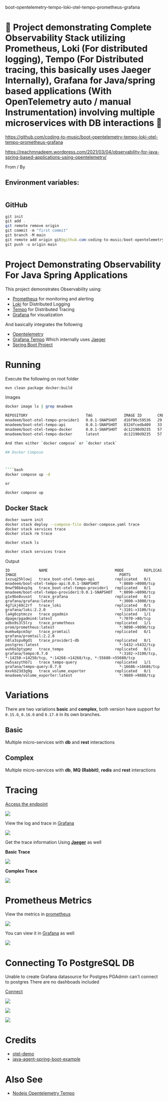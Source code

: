  boot-opentelemetry-tempo-loki-otel-tempo-prometheus-grafana

# 🚀 Project demonstrating Complete Observability Stack utilizing Prometheus, Loki (For distributed logging), Tempo (For Distributed tracing, this basically uses Jaeger Internally), Grafana for Java/spring based applications (With OpenTelemetry auto / manual Instrumentation) involving multiple microservices with DB interactions 🚀

https://github.com/coding-to-music/boot-opentelemetry-tempo-loki-otel-tempo-prometheus-grafana

https://reachmnadeem.wordpress.com/2021/03/04/observability-for-java-spring-based-applications-using-opentelemetry/

From / By 

## Environment variables:

```java

```

## GitHub

```java
git init
git add .
git remote remove origin
git commit -m "first commit"
git branch -M main
git remote add origin git@github.com:coding-to-music/boot-opentelemetry-tempo-loki-otel-tempo-prometheus-grafana.git
git push -u origin main
```

# Project Demonstrating Observability For Java Spring Applications

This project demonstrates Observability using:

* [Prometheus](https://prometheus.io/) for monitoring and alerting
* [Loki](https://grafana.com/oss/loki/) for Distributed Logging
* [Tempo](https://grafana.com/oss/tempo/) for Distributed Tracing
* [Grafana](https://grafana.com/) for visualization

And basically integrates the following

* [Opentelemetry](https://opentelemetry.io/)
* [Grafana Tempo](https://grafana.com/oss/tempo/) Which internally uses [Jaeger](https://www.jaegertracing.io/)
* [Spring Boot Project](https://spring.io/projects/spring-boot)


# Running

Execute the following on root folder

````bash
mvn clean package docker:build
````

Images

````bash
docker image ls | grep mnadeem

````


```bash
REPOSITORY                          TAG              IMAGE ID       CREATED          SIZE
mnadeem/boot-otel-tempo-provider1   0.0.1-SNAPSHOT   d16f96c59536   29 seconds ago   168MB
mnadeem/boot-otel-tempo-api         0.0.1-SNAPSHOT   8324fcedb409   33 seconds ago   148MB
mnadeem/boot-otel-tempo-docker      0.0.1-SNAPSHOT   dc12190d9235   57 seconds ago   129MB
mnadeem/boot-otel-tempo-docker      latest           dc12190d9235   57 seconds ago   129MB

And then either `docker compose` or `docker stack`

## Docker Compose



````bash
docker compose up -d

or 

docker compose up
````

## Docker Stack

````bash
docker swarm init
docker stack deploy --compose-file docker-compose.yaml trace
docker stack services trace
docker stack rm trace

docker stack ls
````

```bash
docker stack services trace
```

Output

```
ID             NAME                              MODE         REPLICAS   IMAGE                                              PORTS
1xzuq25hlowj   trace_boot-otel-tempo-api         replicated   0/1        mnadeem/boot-otel-tempo-api:0.0.1-SNAPSHOT         *:8080->8080/tcp
0nwf98b4vp3q   trace_boot-otel-tempo-provider1   replicated   0/1        mnadeem/boot-otel-tempo-provider1:0.0.1-SNAPSHOT   *:8090->8090/tcp
g1x9bo8vusot   trace_grafana                     replicated   0/1        grafana/grafana:latest                             *:3000->3000/tcp
4g7ikj69c2rf   trace_loki                        replicated   0/1        grafana/loki:2.2.0                                 *:3101->3100/tcp
la4g6cptmczx   trace_pgadmin                     replicated   1/1        dpage/pgadmin4:latest                              *:7070->80/tcp
adbo9s3l5lry   trace_prometheus                  replicated   1/1        prom/prometheus:latest                             *:9090->9090/tcp
mumkw4pcm3qr   trace_promtail                    replicated   0/1        grafana/promtail:2.2.0                             
n0la3spu0gd1   trace_provider1-db                replicated   0/1        postgres:latest                                    *:5432->5432/tcp
wuh6o3ptypmz   trace_tempo                       replicated   0/1        grafana/tempo:0.7.0                                *:3102->3100/tcp, *:14250->14250/tcp, *:14268->14268/tcp, *:55680->55680/tcp
nw5sazythb7i   trace_tempo-query                 replicated   1/1        grafana/tempo-query:0.7.0                          *:16686->16686/tcp
mxvkb23d3g9g   trace_volume_exporter             replicated   0/1        mnadeem/volume_exporter:latest                     *:9889->9888/tcp
```

# Variations 

There are two variations **basic** and **complex**, both version have support for `0.15.0`, `0.16.0` and `0.17.0` in its own branches.

## Basic

Multiple micro-services with **db** and **rest** interactions

## Complex

Multiple micro-services with **db**, **MQ (Rabbit)**, **redis** and **rest** interactions

# Tracing

[Access the endpoint](http://localhost:8080/flights)

![](docs/img/access-flights.png)

View the log and trace in [Grafana](http://localhost:3000/explore)

![](docs/img/grafana-loki-trace.png)


Get the trace information Using **[Jaeger](http://localhost:16686/search)** as well

**Basic Trace**

![](docs/img/jaeger-trace.png)

**Complex Trace**

![](docs/img/jaeger-trace-complex.png)


# Prometheus Metrics

View the metrics in [prometheus](http://localhost:9090/graph?g0.expr=&g0.tab=1&g0.stacked=0&g0.range_input=1h)

![](docs/img/prometheus-metrics.png)

You can view it in [Grafana](http://localhost:3000/explore?orgId=1&left=%5B%22now-1h%22,%22now%22,%22Prometheus%22,%7B%22expr%22:%22http_server_requests_seconds_count%22,%22requestId%22:%22Q-0a6b4a46-2eeb-428a-b98d-0170a5fe4900-0A%22%7D%5D) as well

![](docs/img/grafana-prom-metrics.png)


# Connecting To PostgreSQL DB

Unable to create Grafana datasource for Postgres
PGAdmin can't connect to postgres 
There are no dashboads included

[Connect](http://localhost:7070/login?next=%2F)

![](docs/img/pgAdminlogin.png)

![](docs/img/pgAdmingServer.png)

![](docs/img/pgAdminDb.png)


# Credits

* [otel-demo](https://github.com/williewheeler/otel-demo)
* [java-agent-spring-boot-example](https://github.com/objectiser/java-agent-spring-boot-example)


# Also See
* [Nodejs Opentelemetry Tempo](https://github.com/mnadeem/nodejs-opentelemetry-tempo)
